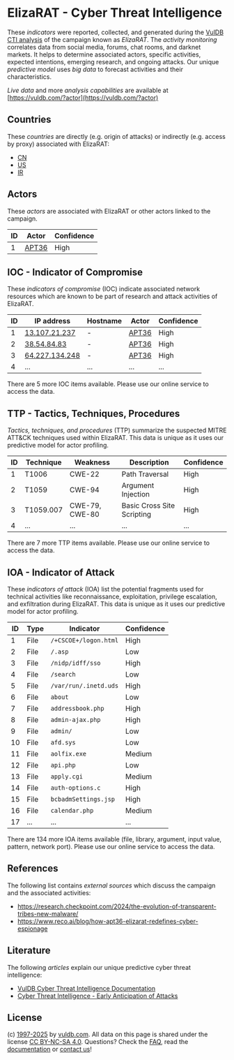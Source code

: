# ElizaRAT - Cyber Threat Intelligence

These _indicators_ were reported, collected, and generated during the [VulDB CTI analysis](https://vuldb.com/?kb.cti) of the campaign known as _ElizaRAT_. The _activity monitoring_ correlates data from social media, forums, chat rooms, and darknet markets. It helps to determine associated actors, specific activities, expected intentions, emerging research, and ongoing attacks. Our unique _predictive model_ uses _big data_ to forecast activities and their characteristics.

_Live data_ and more _analysis capabilities_ are available at [https://vuldb.com/?actor](https://vuldb.com/?actor)

## Countries

These _countries_ are directly (e.g. origin of attacks) or indirectly (e.g. access by proxy) associated with ElizaRAT:

* [CN](https://vuldb.com/?country.cn)
* [US](https://vuldb.com/?country.us)
* [IR](https://vuldb.com/?country.ir)

## Actors

These _actors_ are associated with ElizaRAT or other actors linked to the campaign.

ID | Actor | Confidence
-- | ----- | ----------
1 | [APT36](https://vuldb.com/?actor.apt36) | High

## IOC - Indicator of Compromise

These _indicators of compromise_ (IOC) indicate associated network resources which are known to be part of research and attack activities of ElizaRAT.

ID | IP address | Hostname | Actor | Confidence
-- | ---------- | -------- | ----- | ----------
1 | [13.107.21.237](https://vuldb.com/?ip.13.107.21.237) | - | [APT36](https://vuldb.com/?actor.apt36) | High
2 | [38.54.84.83](https://vuldb.com/?ip.38.54.84.83) | - | [APT36](https://vuldb.com/?actor.apt36) | High
3 | [64.227.134.248](https://vuldb.com/?ip.64.227.134.248) | - | [APT36](https://vuldb.com/?actor.apt36) | High
4 | ... | ... | ... | ...

There are 5 more IOC items available. Please use our online service to access the data.

## TTP - Tactics, Techniques, Procedures

_Tactics, techniques, and procedures_ (TTP) summarize the suspected MITRE ATT&CK techniques used within ElizaRAT. This data is unique as it uses our predictive model for actor profiling.

ID | Technique | Weakness | Description | Confidence
-- | --------- | -------- | ----------- | ----------
1 | T1006 | CWE-22 | Path Traversal | High
2 | T1059 | CWE-94 | Argument Injection | High
3 | T1059.007 | CWE-79, CWE-80 | Basic Cross Site Scripting | High
4 | ... | ... | ... | ...

There are 7 more TTP items available. Please use our online service to access the data.

## IOA - Indicator of Attack

These _indicators of attack_ (IOA) list the potential fragments used for technical activities like reconnaissance, exploitation, privilege escalation, and exfiltration during ElizaRAT. This data is unique as it uses our predictive model for actor profiling.

ID | Type | Indicator | Confidence
-- | ---- | --------- | ----------
1 | File | `/+CSCOE+/logon.html` | High
2 | File | `/.asp` | Low
3 | File | `/nidp/idff/sso` | High
4 | File | `/search` | Low
5 | File | `/var/run/.inetd.uds` | High
6 | File | `about` | Low
7 | File | `addressbook.php` | High
8 | File | `admin-ajax.php` | High
9 | File | `admin/` | Low
10 | File | `afd.sys` | Low
11 | File | `aolfix.exe` | Medium
12 | File | `api.php` | Low
13 | File | `apply.cgi` | Medium
14 | File | `auth-options.c` | High
15 | File | `bcbadmSettings.jsp` | High
16 | File | `calendar.php` | Medium
17 | ... | ... | ...

There are 134 more IOA items available (file, library, argument, input value, pattern, network port). Please use our online service to access the data.

## References

The following list contains _external sources_ which discuss the campaign and the associated activities:

* https://research.checkpoint.com/2024/the-evolution-of-transparent-tribes-new-malware/
* https://www.reco.ai/blog/how-apt36-elizarat-redefines-cyber-espionage

## Literature

The following _articles_ explain our unique predictive cyber threat intelligence:

* [VulDB Cyber Threat Intelligence Documentation](https://vuldb.com/?kb.cti)
* [Cyber Threat Intelligence - Early Anticipation of Attacks](https://www.scip.ch/en/?labs.20201022)

## License

(c) [1997-2025](https://vuldb.com/?kb.changelog) by [vuldb.com](https://vuldb.com/?kb.about). All data on this page is shared under the license [CC BY-NC-SA 4.0](https://creativecommons.org/licenses/by-nc-sa/4.0/). Questions? Check the [FAQ](https://vuldb.com/?kb.faq), read the [documentation](https://vuldb.com/?kb) or [contact us](https://vuldb.com/?contact)!

